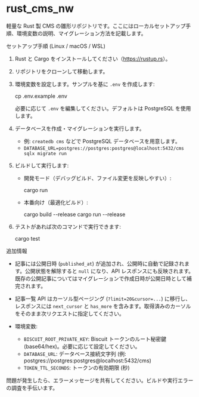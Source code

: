 # rust_cms_nw

軽量な Rust 製 CMS の雛形リポジトリです。ここにはローカルセットアップ手順、環境変数の説明、マイグレーション方法を記載します。

セットアップ手順 (Linux / macOS / WSL)

1. Rust と Cargo をインストールしてください（<https://rustup.rs>）。
2. リポジトリをクローンして移動します。
3. 環境変数を設定します。サンプルを基に `.env` を作成します:

   cp .env.example .env

   必要に応じて `.env` を編集してください。デフォルトは PostgreSQL を使用します。

4. データベースを作成・マイグレーションを実行します。
   - 例: `createdb cms` などで PostgreSQL データベースを用意します。
   - `DATABASE_URL=postgres://postgres:postgres@localhost:5432/cms sqlx migrate run`

5. ビルドして実行します:

    - 開発モード（デバッグビルド、ファイル変更を反映しやすい）:

       cargo run

    - 本番向け（最適化ビルド）:

       cargo build --release
       cargo run --release

6. テストがあれば次のコマンドで実行できます:

   cargo test

追加情報

- 記事には公開日時 (`published_at`) が追加され、公開時に自動で記録されます。公開状態を解除すると `null` になり、API レスポンスにも反映されます。既存の公開記事についてはマイグレーションで作成日時が公開日時として補完されます。
- 記事一覧 API はカーソル型ページング (`?limit=20&cursor=...`) に移行し、レスポンスには `next_cursor` と `has_more` を含みます。取得済みのカーソルをそのまま次リクエストに指定してください。

- 環境変数:

   - `BISCUIT_ROOT_PRIVATE_KEY`: Biscuit トークンのルート秘密鍵 (base64/hex)。必要に応じて設定してください。
   - `DATABASE_URL`: データベース接続文字列 (例: postgres://postgres:postgres@localhost:5432/cms)
   - `TOKEN_TTL_SECONDS`: トークンの有効期限 (秒)

問題が発生したら、エラーメッセージを共有してください。ビルドや実行エラーの調査を手伝います。
